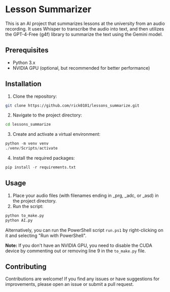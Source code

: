 # Lesson Summarizer

This is an AI project that summarizes lessons at the university from an audio recording. It uses Whisper to transcribe the audio into text, and then utilizes the GPT-4-Free (g4f) library to summarize the text using the Gemini model.

## Prerequisites

- Python 3.x
- NVIDIA GPU (optional, but recommended for better performance)

## Installation

1. Clone the repository:

```bash
git clone https://github.com/rick0101/lessons_summarize.git
```

2. Navigate to the project directory:

``` bash
cd lessons_summarize
```

3. Create and activate a virtual environment:

``` python
python -m venv venv
./venv/Scripts/activate
```

4. Install the required packages:

``` python
pip install -r requirements.txt
```

## Usage

1. Place your audio files (with filenames ending in _prg, _adc, or _asd) in the project directory.
2. Run the script:

``` bash
python to_make.py
python AI.py
```

Alternatively, you can run the PowerShell script `run.ps1` by right-clicking on it and selecting "Run with PowerShell".

**Note:** If you don't have an NVIDIA GPU, you need to disable the CUDA device by commenting out or removing line 9 in the `to_make.py` file.

## Contributing
Contributions are welcome! If you find any issues or have suggestions for improvements, please open an issue or submit a pull request.